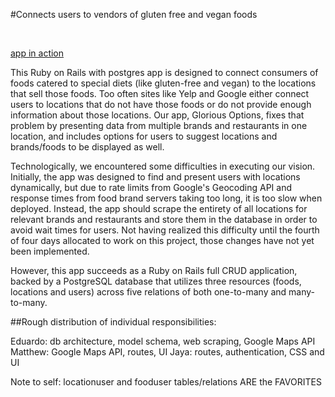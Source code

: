 #Connects users to vendors of gluten free and vegan foods

<img src="./public/screenshotwpics.png" alt="">
<img src="./app/assets/images/screenshot.png" alt="">



[app in action](https://powerful-beyond-3469.herokuapp.com/#)

This Ruby on Rails with postgres app is designed to connect consumers of foods catered to special diets (like gluten-free and vegan) to the locations that sell those foods. Too often sites like Yelp and Google either connect users to locations that do not have those foods or do not provide enough information about those locations. Our app, Glorious Options, fixes that problem by presenting data from multiple brands and restaurants in one location, and includes options for users to suggest locations and brands/foods to be displayed as well.

Technologically, we encountered some difficulties in executing our vision. Initially, the app was designed to find and present users with locations dynamically, but due to rate limits from Google's Geocoding API and response times from food brand servers taking too long, it is too slow when deployed. Instead, the app should scrape the entirety of all locations for relevant brands and restaurants and store them in the database in order to avoid wait times for users. Not having realized this difficulty until the fourth of four days allocated to work on this project, those changes have not yet been implemented. 

However, this app succeeds as a Ruby on Rails full CRUD application, backed by a PostgreSQL database that utilizes three resources (foods, locations and users) across five relations of both one-to-many and many-to-many. 

##Rough distribution of individual responsibilities:

Eduardo: db architecture, model schema, web scraping, Google Maps API
Matthew: Google Maps API, routes, UI
Jaya: routes, authentication, CSS and UI


Note to self: locationuser and fooduser tables/relations ARE the FAVORITES

